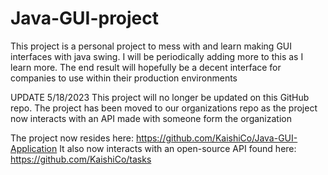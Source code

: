 # Java-GUI-project
This project is a personal project to mess with and learn making GUI interfaces with java swing. I will be periodically adding more to this as I learn more. 
The end result will hopefully be a decent interface for companies to use within their production environments

UPDATE 5/18/2023
This project will no longer be updated on this GitHub repo. 
The project has been moved to our organizations repo as the project now interacts with an API made with someone form the organization

The project now resides here: https://github.com/KaishiCo/Java-GUI-Application
It also now interacts with an open-source API found here: https://github.com/KaishiCo/tasks
